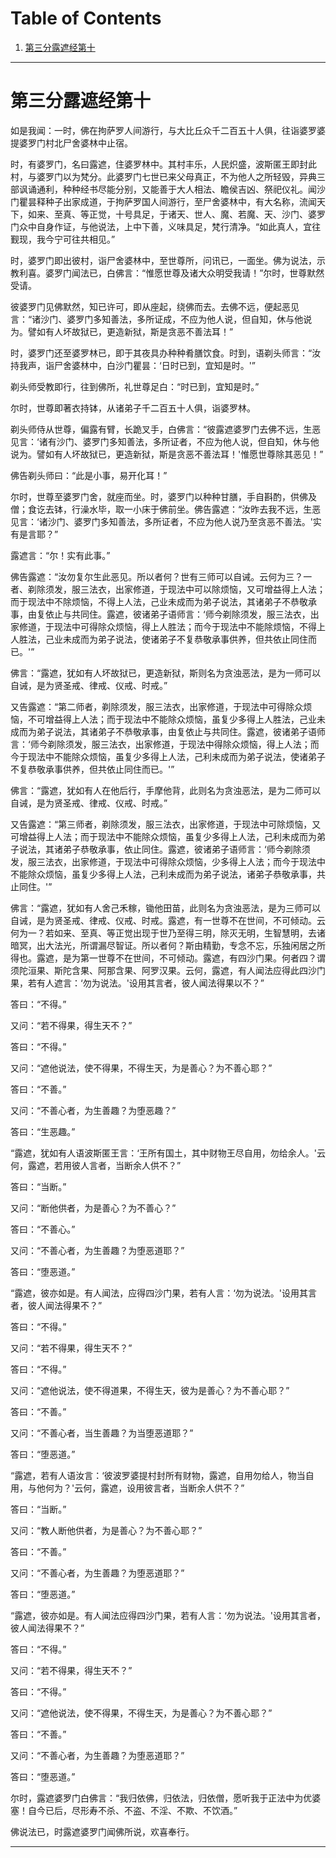 
# Table of Contents

1.  [第三分露遮经第十](#org1b3aa3e)

---


<a id="org1b3aa3e"></a>

# 第三分露遮经第十

如是我闻：一时，佛在拘萨罗人间游行，与大比丘众千二百五十人俱，往诣婆罗婆提婆罗门村北尸舍婆林中止宿。

时，有婆罗门，名曰露遮，住婆罗林中。其村丰乐，人民炽盛，波斯匿王即封此村，与婆罗门以为梵分。此婆罗门七世已来父母真正，不为他人之所轻毁，异典三部讽诵通利，种种经书尽能分别，又能善于大人相法、瞻侯吉凶、祭祀仪礼。闻沙门瞿昙释种子出家成道，于拘萨罗国人间游行，至尸舍婆林中，有大名称，流闻天下，如来、至真、等正觉，十号具足，于诸天、世人、魔、若魔、天、沙门、婆罗门众中自身作证，与他说法，上中下善，义味具足，梵行清净。“如此真人，宜往觐现，我今宁可往共相见。”

时，婆罗门即出彼村，诣尸舍婆林中，至世尊所，问讯已，一面坐。佛为说法，示教利喜。婆罗门闻法已，白佛言：“惟愿世尊及诸大众明受我请！”尔时，世尊默然受请。

彼婆罗门见佛默然，知已许可，即从座起，绕佛而去。去佛不远，便起恶见言：“诸沙门、婆罗门多知善法，多所证成，不应为他人说，但自知，休与他说为。譬如有人坏故狱已，更造新狱，斯是贪恶不善法耳！”

时，婆罗门还至婆罗林已，即于其夜具办种种肴膳饮食。时到，语剃头师言：“汝持我声，诣尸舍婆林中，白沙门瞿昙：‘日时已到，宜知是时。'”

剃头师受教即行，往到佛所，礼世尊足白：“时已到，宜知是时。”

尔时，世尊即著衣持钵，从诸弟子千二百五十人俱，诣婆罗林。

剃头师侍从世尊，偏露有臂，长跪叉手，白佛言：“彼露遮婆罗门去佛不远，生恶见言：‘诸有沙门、婆罗门多知善法，多所证者，不应为他人说，但自知，休与他说为。譬如有人坏故狱已，更造新狱，斯是贪恶不善法耳！'惟愿世尊除其恶见！”

佛告剃头师曰：“此是小事，易开化耳！”

尔时，世尊至婆罗门舍，就座而坐。时，婆罗门以种种甘膳，手自斟酌，供佛及僧；食讫去钵，行澡水毕，取一小床于佛前坐。佛告露遮：“汝昨去我不远，生恶见言：‘诸沙门、婆罗门多知善法，多所证者，不应为他人说乃至贪恶不善法。'实有是言耶？”

露遮言：“尔！实有此事。”

佛告露遮：“汝勿复尔生此恶见。所以者何？世有三师可以自诫。云何为三？一者、剃除须发，服三法衣，出家修道，于现法中可以除烦恼，又可增益得上人法；而于现法中不除烦恼，不得上人法，己业未成而为弟子说法，其诸弟子不恭敬承事，由复依止与共同住。露遮，彼诸弟子语师言：‘师今剃除须发，服三法衣，出家修道，于现法中可得除众烦恼，得上人胜法；而今于现法中不能除烦恼，不得上人胜法，己业未成而为弟子说法，使诸弟子不复恭敬承事供养，但共依止同住而已。'”

佛言：“露遮，犹如有人坏故狱已，更造新狱，斯则名为贪浊恶法，是为一师可以自诫，是为贤圣戒、律戒、仪戒、时戒。”

又告露遮：“第二师者，剃除须发，服三法衣，出家修道，于现法中可得除众烦恼，不可增益得上人法；而于现法中不能除众烦恼，虽复少多得上人胜法，己业未成而为弟子说法，其诸弟子不恭敬承事，由复依止与共同住。露遮，彼诸弟子语师言：‘师今剃除须发，服三法衣，出家修道，于现法中得除众烦恼，得上人法；而今于现法中不能除众烦恼，虽复少多得上人法，己利未成而为弟子说法，使诸弟子不复恭敬承事供养，但共依止同住而已。'”

佛言：“露遮，犹如有人在他后行，手摩他背，此则名为贪浊恶法，是为二师可以自诫，是为贤圣戒、律戒、仪戒、时戒。”

又告露遮：“第三师者，剃除须发，服三法衣，出家修道，于现法中可除烦恼，又可增益得上人法；而于现法中不能除众烦恼，虽复少多得上人法，己利未成而为弟子说法，其诸弟子恭敬承事，依止同住。露遮，彼诸弟子语师言：‘师今剃除须发，服三法衣，出家修道，于现法中可得除众烦恼，少多得上人法；而今于现法中不能除众烦恼，虽复少多得上人法，己利未成而为弟子说法，诸弟子恭敬承事，共止同住。'”

佛言：“露遮，犹如有人舍己禾稼，锄他田苗，此则名为贪浊恶法，是为三师可以自诫，是为贤圣戒、律戒、仪戒、时戒。露遮，有一世尊不在世间，不可倾动。云何为一？若如来、至真、等正觉出现于世乃至得三明，除灭无明，生智慧明，去诸暗冥，出大法光，所谓漏尽智证。所以者何？斯由精勤，专念不忘，乐独闲居之所得也。露遮，是为第一世尊不在世间，不可倾动。露遮，有四沙门果。何者四？谓须陀洹果、斯陀含果、阿那含果、阿罗汉果。云何，露遮，有人闻法应得此四沙门果，若有人遮言：‘勿为说法。'设用其言者，彼人闻法得果以不？”

答曰：“不得。”

又问：“若不得果，得生天不？”

答曰：“不得。”

又问：“遮他说法，使不得果，不得生天，为是善心？为不善心耶？”

答曰：“不善。”

又问：“不善心者，为生善趣？为堕恶趣？”

答曰：“生恶趣。”

“露遮，犹如有人语波斯匿王言：‘王所有国土，其中财物王尽自用，勿给余人。'云何，露遮，若用彼人言者，当断余人供不？”

答曰：“当断。”

又问：“断他供者，为是善心？为不善心？”

答曰：“不善心。”

又问：“不善心者，为生善趣？为堕恶道耶？”

答曰：“堕恶道。”

“露遮，彼亦如是。有人闻法，应得四沙门果，若有人言：‘勿为说法。'设用其言者，彼人闻法得果不？”

答曰：“不得。”

又问：“若不得果，得生天不？”

答曰：“不得。”

又问：“遮他说法，使不得道果，不得生天，彼为是善心？为不善心耶？”

答曰：“不善。”

又问：“不善心者，当生善趣？为当堕恶道耶？”

答曰：“堕恶道。”

“露遮，若有人语汝言：‘彼波罗婆提村封所有财物，露遮，自用勿给人，物当自用，与他何为？'云何，露遮，设用彼言者，当断余人供不？”

答曰：“当断。”

又问：“教人断他供者，为是善心？为不善心耶？”

答曰：“不善。”

又问：“不善心者，为生善趣？为堕恶道耶？”

答曰：“堕恶道。”

“露遮，彼亦如是。有人闻法应得四沙门果，若有人言：‘勿为说法。'设用其言者，彼人闻法得果不？”

答曰：“不得。”

又问：“若不得果，得生天不？”

答曰：“不得。”

又问：“遮他说法，使不得果，不得生天，为是善心？为不善心耶？”

答曰：“不善。”

又问：“不善心者，为生善趣？为堕恶道耶？”

答曰：“堕恶道。”

尔时，露遮婆罗门白佛言：“我归依佛，归依法，归依僧，愿听我于正法中为优婆塞！自今已后，尽形寿不杀、不盗、不淫、不欺、不饮酒。”

佛说法已，时露遮婆罗门闻佛所说，欢喜奉行。

---

